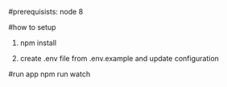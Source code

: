 #prerequisists:
node 8

#how to setup 
1) npm install

2) create .env file from .env.example and update configuration 

#run app 
npm run watch
